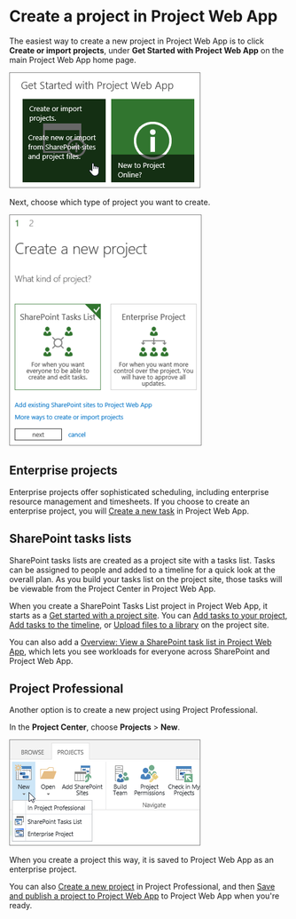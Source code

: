 
# Create a project in Project Web App

The easiest way to create a new project in Project Web App is to click **Create or import projects**, under **Get Started with Project Web App** on the main Project Web App home page.
  
    
    


  
    
    
![Create or import projects](images/b1586104-c865-4b4c-9eee-abdc41c5cb73.png)
  
    
    

  
    
    

  
    
    

Next, choose which type of project you want to create.
  
    
    


  
    
    
![Create a new project](images/03dff5f5-5abe-49dd-95fe-f617ca863198.png)
  
    
    

  
    
    

  
    
    

## Enterprise projects
<a name="__top"> </a>

Enterprise projects offer sophisticated scheduling, including enterprise resource management and timesheets. If you choose to create an enterprise project, you will  [Create a new task](99b036ba-8207-4702-a3fc-14c49f913683.md) in Project Web App.
  
    
    

## SharePoint tasks lists
<a name="__top"> </a>

SharePoint tasks lists are created as a project site with a tasks list. Tasks can be assigned to people and added to a timeline for a quick look at the overall plan. As you build your tasks list on the project site, those tasks will be viewable from the Project Center in Project Web App.
  
    
    
When you create a SharePoint Tasks List project in Project Web App, it starts as a  [Get started with a project site](http://technet.microsoft.com/library/8b68274b-622d-4a99-9245-1d205897cd43%28Office.14%29.aspx). You can  [Add tasks to your project](http://technet.microsoft.com/library/207fa4b6-8bea-4066-a805-9a46f65a6546%28Office.14%29.aspx),  [Add tasks to the timeline](http://technet.microsoft.com/library/5fecb585-cee4-4e1b-bbba-63d734579dc8%28Office.14%29.aspx), or  [Upload files to a library](http://technet.microsoft.com/library/da549fb1-1fcb-4167-87d0-4693e93cb7a0%28Office.14%29.aspx) on the project site.
  
    
    
You can also add a  [Overview: View a SharePoint task list in Project Web App](720757ef-545c-4635-98f9-c231d662561b.md), which lets you see workloads for everyone across SharePoint and Project Web App.
  
    
    

## Project Professional
<a name="__top"> </a>

Another option is to create a new project using Project Professional.
  
    
    
In the **Project Center**, choose **Projects** > **New**.
  
    
    

  
    
    
![New button on the ribbon in the Project Center](images/4a91447c-5cf9-4ad5-a6f7-ceec5d2e50ef.png)
  
    
    

  
    
    

  
    
    

  
    
    
When you create a project this way, it is saved to Project Web App as an enterprise project.
  
    
    
You can also  [Create a new project](http://technet.microsoft.com/library/e9432a19-1081-4b47-ab6b-4d91fc036360%28Office.14%29.aspx) in Project Professional, and then [Save and publish a project to Project Web App](http://technet.microsoft.com/library/97f63e43-4599-46fc-9869-4ac51bca8da0%28Office.14%29.aspx) to Project Web App when you're ready.
  
    
    

